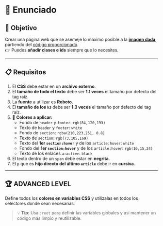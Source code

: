 # 📝 Enunciado

## 🎯 Objetivo

Crear una página web que se asemeje lo máximo posible a la [**imagen dada**](./code/img), partiendo del [código proporcionado](./code/index.html).  
👉 Puedes **añadir clases e ids** siempre que lo necesites.

---

## 📋 Requisitos

1. El **CSS** debe estar en un **archivo externo**.  
2. El **tamaño de todo el texto** debe ser **1.1 veces** el tamaño por defecto del tag raíz.  
3. La **fuente** a utilizar es **Roboto**.  
4. El **tamaño de los `h3`** debe ser **1.3 veces** el tamaño por defecto del tag raíz.  
5. 🎨 **Colores a aplicar:**
   - Fondo de `header` y `footer`: `rgb(84,120,193)`  
   - Texto de `header` y `footer`: `white`  
   - Fondo de `section`: `rgba(210,223,251, 0.8)`  
   - Texto de `section`: `rgb(73,105,169)`  
   - Texto del **1er `section:hover`** y de los `article:hover`: `white`  
   - Fondo del **1er `section:hover`** y de los `article:hover`: `rgb(10,15,24)`  
   - Texto de los enlaces `a:active`: `black`  
6. El texto dentro de un `span` debe estar en **negrita**.  
7. El `p` que es **hijo directo del último `article`** debe ir en **cursiva**.  

---

## 🏆 ADVANCED LEVEL

Define todos los **colores en variables CSS** y utilízalas en todos los selectores donde sean necesarias.  

> 💡 **Tip:** Usa `:root` para definir las variables globales y así mantener un código más limpio y reutilizable.
